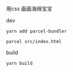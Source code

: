 用css 画画海绵宝宝

dev
```
yarn add parcel-bundler  

parcel src/index.html

```

build 
```
yarn build

```


